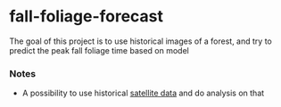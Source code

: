 # fall-foliage-forecast

The goal of this project is to use historical images of a forest, and try to predict the peak fall foliage time based on model

### Notes
- A possibility to use historical [satellite data](https://skywatch.com/pricing/) and do analysis on that